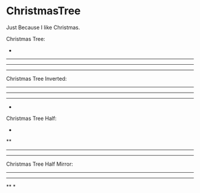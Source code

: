 # ChristmasTree

Just Because I like Christmas.

Christmas Tree:

   *
  ***
 *****
*******

Christmas Tree Inverted:

*******
 *****
  ***
   *
   
Christmas Tree Half:

*
**
***
****

Christmas Tree Half Mirror:

****
***
**
*
